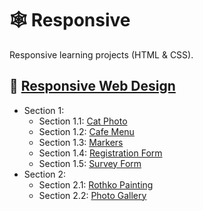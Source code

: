 # 🕸 Responsive

Responsive learning projects (HTML & CSS).

## 🗿 [Responsive Web Design](https://www.freecodecamp.org/learn/2022/responsive-web-design)

- Section 1:
  - Section 1.1: [Cat Photo](https://github.com/skuzow/learn/tree/master/front/responsive/00-cat-photo)
  - Section 1.2: [Cafe Menu](https://github.com/skuzow/learn/tree/master/front/responsive/01-cafe-menu)
  - Section 1.3: [Markers](https://github.com/skuzow/learn/tree/master/front/responsive/02-markers)
  - Section 1.4: [Registration Form](https://github.com/skuzow/learn/tree/master/front/responsive/03-registration-form)
  - Section 1.5: [Survey Form](https://github.com/skuzow/learn/tree/master/front/responsive/04-survey-form)
- Section 2:
  - Section 2.1: [Rothko Painting](https://github.com/skuzow/learn/tree/master/front/responsive/05-rothko-painting)
  - Section 2.2: [Photo Gallery](https://github.com/skuzow/learn/tree/master/front/responsive/06-photo-gallery)
